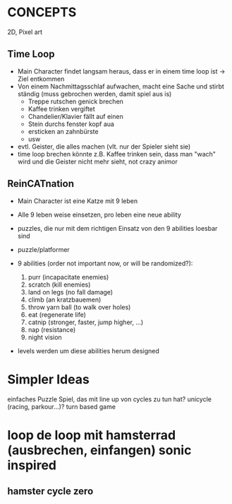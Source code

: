 # CONCEPTS

2D, Pixel art

## Time Loop

-   Main Character findet langsam heraus, dass er in einem time loop ist -> Ziel entkommen
-   Von einem Nachmittagsschlaf aufwachen, macht eine Sache und stirbt ständig (muss gebrochen werden, damit spiel aus is)
    -   Treppe rutschen genick brechen
    -   Kaffee trinken vergiftet
    -   Chandelier/Klavier fällt auf einen
    -   Stein durchs fenster kopf aua
    -   ersticken an zahnbürste
    -   usw
-   evtl. Geister, die alles machen (vlt. nur der Spieler sieht sie)
-   time loop brechen könnte z.B. Kaffee trinken sein, dass man "wach" wird und die Geister nicht mehr sieht, not crazy animor

## ReinCATnation

-   Main Character ist eine Katze mit 9 leben
-   Alle 9 leben weise einsetzen, pro leben eine neue ability
-   puzzles, die nur mit dem richtigen Einsatz von den 9 abilities loesbar sind
-   puzzle/platformer
-   9 abilities (order not important now, or will be randomized?):

    1. purr (incapacitate enemies)
    2. scratch (kill enemies)
    3. land on legs (no fall damage)
    4. climb (an kratzbauemen)
    5. throw yarn ball (to walk over holes)
    6. eat (regenerate life)
    7. catnip (stronger, faster, jump higher, ...)
    8. nap (resistance)
    9. night vision

-   levels werden um diese abilities herum designed

# Simpler Ideas

einfaches Puzzle Spiel, das mit line up von cycles zu tun hat?
unicycle (racing, parkour...)?
turn based game

# loop de loop mit hamsterrad (ausbrechen, einfangen) sonic inspired

## hamster cycle zero
